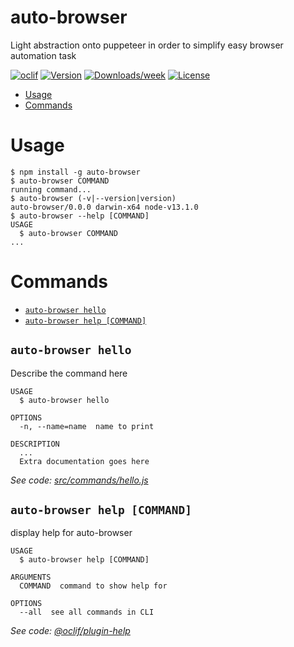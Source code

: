 auto-browser
============

Light abstraction onto puppeteer in order to simplify easy browser automation task

[![oclif](https://img.shields.io/badge/cli-oclif-brightgreen.svg)](https://oclif.io)
[![Version](https://img.shields.io/npm/v/auto-browser.svg)](https://npmjs.org/package/auto-browser)
[![Downloads/week](https://img.shields.io/npm/dw/auto-browser.svg)](https://npmjs.org/package/auto-browser)
[![License](https://img.shields.io/npm/l/auto-browser.svg)](https://github.com/GenieTim/auto-browser/blob/master/package.json)

<!-- toc -->
* [Usage](#usage)
* [Commands](#commands)
<!-- tocstop -->
# Usage
<!-- usage -->
```sh-session
$ npm install -g auto-browser
$ auto-browser COMMAND
running command...
$ auto-browser (-v|--version|version)
auto-browser/0.0.0 darwin-x64 node-v13.1.0
$ auto-browser --help [COMMAND]
USAGE
  $ auto-browser COMMAND
...
```
<!-- usagestop -->
# Commands
<!-- commands -->
* [`auto-browser hello`](#auto-browser-hello)
* [`auto-browser help [COMMAND]`](#auto-browser-help-command)

## `auto-browser hello`

Describe the command here

```
USAGE
  $ auto-browser hello

OPTIONS
  -n, --name=name  name to print

DESCRIPTION
  ...
  Extra documentation goes here
```

_See code: [src/commands/hello.js](https://github.com/GenieTim/auto-browser/blob/v0.0.0/src/commands/hello.js)_

## `auto-browser help [COMMAND]`

display help for auto-browser

```
USAGE
  $ auto-browser help [COMMAND]

ARGUMENTS
  COMMAND  command to show help for

OPTIONS
  --all  see all commands in CLI
```

_See code: [@oclif/plugin-help](https://github.com/oclif/plugin-help/blob/v2.2.1/src/commands/help.ts)_
<!-- commandsstop -->
